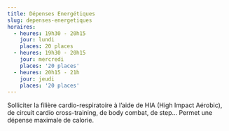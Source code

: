 ```yaml
---
title: Dépenses Energétiques
slug: depenses-energetiques
horaires:
  - heures: 19h30 - 20h15
    jour: lundi
    places: 20 places
  - heures: 19h30 - 20h15
    jour: mercredi
    places: '20 places'
  - heures: 20h15 - 21h
    jour: jeudi
    places: '20 places'
---
```


Solliciter la filière cardio-respiratoire à l’aide de HIA (High Impact Aérobic), de circuit cardio cross-training, de body combat, de step… Permet une dépense maximale de calorie.
